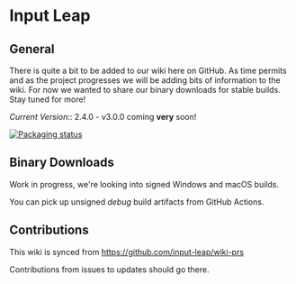 # Input Leap

## General

There is quite a bit to be added to our wiki here on GitHub. As time permits and
as the project progresses we will be adding bits of information to the wiki. For
now we wanted to share our binary downloads for stable builds. Stay tuned for
more!

*Current Version:*: 2.4.0 - v3.0.0 coming **very** soon!

[![Packaging status](https://repology.org/badge/vertical-allrepos/input-leap.svg)](https://repology.org/project/input-leap/versions)

## Binary Downloads

Work in progress, we're looking into signed Windows and macOS builds.

You can pick up unsigned *debug* build artifacts from GitHub Actions.

## Contributions

This wiki is synced from https://github.com/input-leap/wiki-prs

Contributions from issues to updates should go there.
